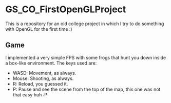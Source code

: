 # GS_CO_FirstOpenGLProject
This is a repository for an old college project in which I try to do something with OpenGL for the first time :)

## Game

I implemented a very simple FPS with some frogs that hunt you down inside a box-like environment. The keys used are:

- WASD: Movement, as always.
- Mouse: Shooting, as always.
- R: Reload, you guessed it.
- P: Pause and see the scene from the top of the map, this one was not that easy huh :P

